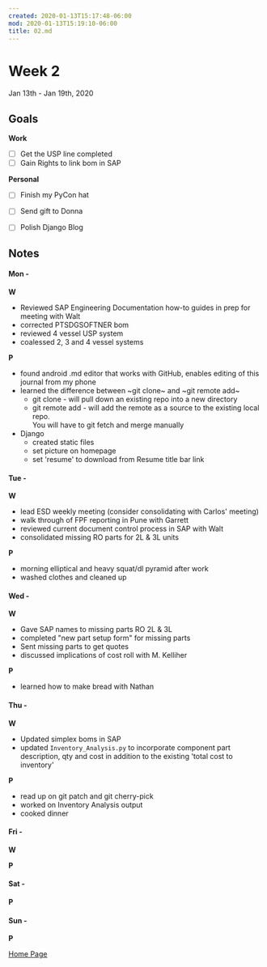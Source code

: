```yaml
---
created: 2020-01-13T15:17:48-06:00
mod: 2020-01-13T15:19:10-06:00
title: 02.md
---
```


# Week 2
Jan 13th - Jan 19th, 2020

## Goals

**Work**

- [ ] Get the USP line completed
- [ ] Gain Rights to link bom in SAP

**Personal**

- [ ] Finish my PyCon hat
- [ ] Send gift to Donna
- [ ] Polish Django Blog


## Notes

#### Mon -  ####

**W**

- Reviewed SAP Engineering Documentation how-to guides in prep for meeting with Walt
- corrected PTSDGSOFTNER bom
- reviewed 4 vessel USP system
- coalessed 2, 3 and 4 vessel systems

**P**

- found android .md editor that works with GitHub, enables editing of this journal from my phone
- learned the difference between ~git clone~ and ~git remote add~
	- git clone - will pull down an existing repo into a new directory
	- git remote add - will add the remote as a source to the existing local repo.  
		You will have to git fetch and merge manually
- Django
	- created static files
	- set picture on homepage
	- set 'resume' to download from Resume title bar link


#### Tue -  ####

**W**

- lead ESD weekly meeting (consider consolidating with Carlos' meeting)
- walk through of FPF reporting in Pune with Garrett
- reviewed current document control process in SAP with Walt
- consolidated missing RO parts for 2L & 3L units

**P**

- morning elliptical and heavy squat/dl pyramid after work
- washed clothes and cleaned up

#### Wed -  ####

**W**

- Gave SAP names to missing parts RO 2L & 3L
- completed "new part setup form" for missing parts
- Sent missing parts to get quotes
- discussed implications of cost roll with M. Kelliher  

**P**

- learned how to make bread with Nathan

#### Thu -  ####

**W**

- Updated simplex boms in SAP
- updated `Inventory_Analysis.py` to incorporate component part description, qty and cost in addition to the existing 'total cost to inventory'

**P**

- read up on git patch and git cherry-pick
- worked on Inventory Analysis output
- cooked dinner

#### Fri -  ####

**W**

**P**

#### Sat -  ####

**P**

#### Sun -  ####

**P**


[Home Page](https://ch3ck3rs.github.io/Goals)

